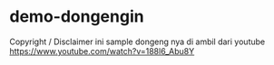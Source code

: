# demo-dongengin

Copyright / Disclaimer
ini sample dongeng nya di ambil dari youtube https://www.youtube.com/watch?v=188l6_Abu8Y
